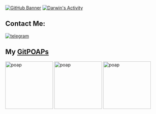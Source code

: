 [![GitHub Banner](https://arweave.net/KLoB5DS5Y70z6p6OeSDI1VzuY_YbtxDtBRVZO0vXEm4)]()
[![Darwin's Activity](https://activity-graph.herokuapp.com/graph?username=charmful0x)](https://github.com/ashutosh00710/github-readme-activity-graph)

## Contact Me:
[![telegram](https://img.shields.io/badge/Telegram-2CA5E0?style=for-the-badge&logo=telegram&logoColor=white)](https://t.me/Akapepe007)

## My [GitPOAPs](https://www.gitpoap.io/)
<p><a href="https://www.gitpoap.io/gp/401"><img src="https://assets.poap.xyz/gitpoap-2022-gitpoap-annual-contributor-contributor-2022-logo-1660919139356.png"  alt="poap" height="150" width="150"></a>  <a href="https://www.gitpoap.io/gp/138"><img src="https://assets.poap.xyz/gitpoap-2022-ethereum-cat-herders-pm-contributor-2022-logo-1654715755129.png"  alt="poap" height="150" width="150"></a>  <a href="https://www.gitpoap.io/gp/135"><img src="https://assets.poap.xyz/gitpoap-2022-ethereum-cat-herders-eipip-contributor-2022-logo-1654715445078.png"  alt="poap" height="150" width="150"></a>  </p>
